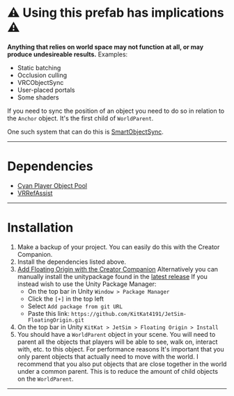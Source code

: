 
# ⚠ Using this prefab has implications ⚠

**Anything that relies on world space may not function at all, or may produce undesireable results.**
Examples:

* Static batching
* Occlusion culling
* VRCObjectSync
* User-placed portals
* Some shaders

If you need to sync the position of an object you need to do so in relation to the `Anchor` object. It's the first child of `WorldParent`.

One such system that can do this is [SmartObjectSync](https://github.com/MMMaellon/SmartObjectSync).

___

# Dependencies

* [Cyan Player Object Pool](https://cyanlaser.github.io/CyanPlayerObjectPool/)
* [VRRefAssist](https://livedimensions.github.io/VRRefAssist/)

___

# Installation

1. Make a backup of your project. You can easily do this with the Creator Companion.
2. Install the dependencies listed above.
3. [Add Floating Origin with the Creator Companion](https://kitkat4191.github.io/JetSim-VCC-Listing/)
    Alternatively you can manually install the unitypackage found in the [latest release](https://github.com/KitKat4191/JetSim-FloatingOrigin/releases/latest)
    If you instead wish to use the Unity Package Manager:
    * On the top bar in Unity `Window > Package Manager`
    * Click the `[+]` in the top left
    * Select `Add package from git URL`
    * Paste this link: `https://github.com/KitKat4191/JetSim-FloatingOrigin.git`
4. On the top bar in Unity `KitKat > JetSim > Floating Origin > Install`
5. You should have a `WorldParent` object in your scene. You will need to parent all the objects that players will be able to see, walk on, interact with, etc. to this object. For performance reasons It's important that you only parent objects that actually need to move with the world. I recommend that you also put objects that are close together in the world under a common parent. This is to reduce the amount of child objects on the `WorldParent`.

___
